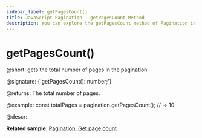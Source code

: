 ```yaml
---
sidebar_label: getPagesCount()
title: JavaScript Pagination - getPagesCount Method 
description: You can explore the getPagesCount method of Pagination in the documentation of the DHTMLX JavaScript UI library. Browse developer guides and API reference, try out code examples and live demos, and download a free 30-day evaluation version of DHTMLX Suite.
---
```


# getPagesCount()

@short: gets the total number of pages in the pagination

@signature: {'getPagesCount(): number;'}

@returns:
The total number of pages.

@example:
const totalPages = pagination.getPagesCount();
// -> 10

@descr:

**Related sample**: [Pagination. Get page count](https://snippet.dhtmlx.com/k5j6acc5)

[comment]: # (@related: pagination/usage.md#getting-total-number-of-pages)
